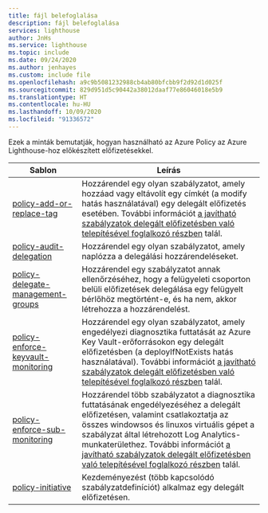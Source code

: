 ```yaml
---
title: fájl belefoglalása
description: fájl belefoglalása
services: lighthouse
author: JnHs
ms.service: lighthouse
ms.topic: include
ms.date: 09/24/2020
ms.author: jenhayes
ms.custom: include file
ms.openlocfilehash: a9c9b5081232988cb4ab80bfcbb9f2d92d1d025f
ms.sourcegitcommit: 829d951d5c90442a38012daaf77e86046018e5b9
ms.translationtype: HT
ms.contentlocale: hu-HU
ms.lasthandoff: 10/09/2020
ms.locfileid: "91336572"
---
```

Ezek a minták bemutatják, hogyan használható az Azure Policy az Azure Lighthouse-hoz előkészített előfizetésekkel.

| **Sablon** | **Leírás** |
|---------|---------|
| [policy-add-or-replace-tag](https://github.com/Azure/Azure-Lighthouse-samples/tree/master/templates/policy-add-or-replace-tag) | Hozzárendel egy olyan szabályzatot, amely hozzáad vagy eltávolít egy címkét (a modify hatás használatával) egy delegált előfizetés esetében. További információt [a javítható szabályzatok delegált előfizetésben való telepítésével foglalkozó részben](../articles/lighthouse/how-to/deploy-policy-remediation.md) talál. |
| [policy-audit-delegation](https://github.com/Azure/Azure-Lighthouse-samples/tree/master/templates/policy-audit-delegation) | Hozzárendel egy olyan szabályzatot, amely naplózza a delegálási hozzárendeléseket. |
| [policy-delegate-management-groups](https://github.com/Azure/Azure-Lighthouse-samples/tree/master/templates/policy-delegate-management-groups) | Hozzárendel egy szabályzatot annak ellenőrzéséhez, hogy a felügyeleti csoporton belüli előfizetések delegálása egy felügyelt bérlőhöz megtörtént-e, és ha nem, akkor létrehozza a hozzárendelést.
| [policy-enforce-keyvault-monitoring](https://github.com/Azure/Azure-Lighthouse-samples/tree/master/templates/policy-enforce-keyvault-monitoring) | Hozzárendel egy olyan szabályzatot, amely engedélyezi diagnosztika futtatását az Azure Key Vault-erőforrásokon egy delegált előfizetésben (a deployIfNotExists hatás használatával). További információt [a javítható szabályzatok delegált előfizetésben való telepítésével foglalkozó részben](../articles/lighthouse/how-to/deploy-policy-remediation.md) talál. |
| [policy-enforce-sub-monitoring](https://github.com/Azure/Azure-Lighthouse-samples/tree/master/templates/policy-enforce-sub-monitoring) | Hozzárendel több szabályzatot a diagnosztika futtatásának engedélyezéséhez a delegált előfizetésen, valamint csatlakoztatja az összes windowsos és linuxos virtuális gépet a szabályzat által létrehozott Log Analytics-munkaterülethez. További információt [a javítható szabályzatok delegált előfizetésben való telepítésével foglalkozó részben](../articles/lighthouse/how-to/deploy-policy-remediation.md) talál. |
| [policy-initiative](https://github.com/Azure/Azure-Lighthouse-samples/tree/master/templates/policy-initiative) | Kezdeményezést (több kapcsolódó szabályzatdefiníciót) alkalmaz egy delegált előfizetésen. |


